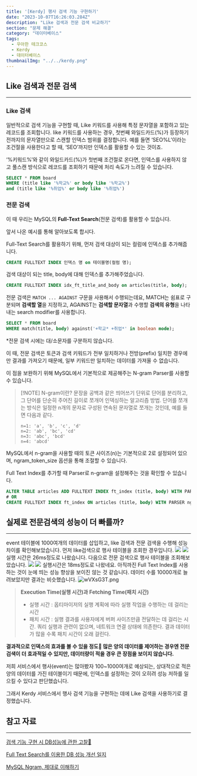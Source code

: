 ```yaml
---
title: '[Kerdy] 행사 검색 기능 구현하기'
date: "2023-10-07T16:26:03.284Z"
description: "Like 검색과 전문 검색 비교하기"
section: "문제 해결" 
category: "데이터베이스"
tags:
  - 우아한 테크코스
  - Kerdy
  - 데이터베이스
thumbnailImg: "../../kerdy.png"
---
```


## Like 검색과 전문 검색 
---
### Like 검색
일반적으로 검색 기능을 구현할 때, Like 키워드를 사용해 특정 문자열을 포함하고 있는 레코드를 조회합니다.
like 키워드를 사용하는 경우, 첫번째 와일드카드(%)가 등장하기 전까지의 문자열만으로 스캔할 인덱스 범위를 결정합니다.
예를 들면 ‘SEO%L’이라는 조건절을 사용한다고 할 때, ‘SEO’까지만 인덱스를 활용할 수 있는 것이죠.

‘%키워드%’와 같이 와일드카드(%)가 첫번째 조건절로 온다면, 인덱스를 사용하지 않고 풀스캔 방식으로 레코드를 조회하기 때문에 처리 속도가 느려질 수 있습니다.

```sql
SELECT * FROM board
WHERE (title like '%학교%' or body like '%학교%')
and (title like '%취업%' or body like '%취업%')
```

### 전문 검색
이 때 우리는 MySQL의 **Full-Text Search**(전문 검색)를 활용할 수 있습니다.

앞서 나온 예시를 통해 알아보도록 합시다.

Full-Text Search를 활용하기 위해, 먼저 검색 대상이 되는 컬럼에 인덱스를 추가해줍니다.
```sql
CREATE FULLTEXT INDEX 인덱스 명 on 테이블명(컬럼 명);
```
검색 대상이 되는 title, body에 대해 인덱스를 추가해주었습니다.
```sql
CREATE FULLTEXT INDEX idx_ft_title_and_body on articles(title, body);
```
전문 검색은 `MATCH ... AGAINST` 구문을 사용해서 수행되는데요, MATCH는 쉼표로 구분되며 **검색할 열**을 지정하고, AGAINST는 **검색할 문자열**과 수행할 **검색의 유형**을 나타내는 search modifier를 사용합니다.
```sql
SELECT * FROM board
WHERE match(title, body) against('+학교* +취업*' in boolean mode);
```

*전문 검색 시에는 대/소문자를 구분하지 않습니다.

이 때, 전문 검색은 토큰과 검색 키워드가 전부 일치하거나 전방(prefix) 일치한 경우에만 결과를 가져오기 때문에, 일부 키워드만 일치하는 데이터를 가져올 수 없습니다.

이 점을 보완하기 위해 MySQL에서 기본적으로 제공해주는 N-gram Parser를 사용할 수 있습니다.

> [!NOTE] N-gram이란?
> 문장을 공백과 같은 띄어쓰기 단위로 단어를 분리하고, 그 단어를 단순히 주어진 길이로 쪼개어 인덱싱하는 알고리즘 방법.
> 단어를 쪼개는 방식은 일정한 n개의 문자로 구성된 연속된 문자열로 쪼개는 것인데, 예를 들면 다음과 같다.
> ```
> n=1: 'a', 'b', 'c', 'd'
> n=2: 'ab', 'bc', 'cd'
> n=3: 'abc', 'bcd'
> n=4: 'abcd'
> ```

MySQL에서 n-gram을 사용할 때의 토큰 사이즈(n)는 기본적으로 2로 설정되어 있으며, ngram_token_size 옵션을 통해 조절할 수 있습니다.

Full Text Index를 추가할 때 Parser로 n-gram을 설정해주는 것을 확인할 수 있습니다.
```sql
ALTER TABLE articles ADD FULLTEXT INDEX ft_index (title, body) WITH PARSER ngram;
# OR
CREATE FULLTEXT INDEX ft_index ON articles (title, body) WITH PARSER ngram;
```

## 실제로 전문검색의 성능이 더 빠를까?
---
event 테이블에 1000여개의 데이터를 삽입하고, like 검색과 전문 검색을 수행해 성능 차이를 확인해보았습니다. 
먼저 like검색으로 행사 테이블을 조회한 경우입니다.
![](https://i.imgur.com/4slfgHP.png)
![](https://i.imgur.com/SIEZsFR.png)
실행 시간은 26ms정도로 나왔습니다.
다음으로 전문 검색으로 행사 테이블을 조회해보았습니다.
![](https://i.imgur.com/ckPQUF7.png)
![](https://i.imgur.com/ULU1xEg.png)
실행시간은 18ms정도로 나왔네요.
아직까진 Full Text Index를 사용하는 것이 눈에 띄는 성능 향상을 보이진 않는 것 같습니다.
데이터 수를 10000개로 늘려보았지만 결과는 비슷했습니다.
![wVXsG3T.png](https://i.imgur.com/wVXsG3T.png)

> **Execution Time(실행 시간)과 Fetching Time(패치 시간)**
> - 실행 시간 : 옵티마이저의 실행 계획에 따라 실행 작업을 수행하는 데 걸리는 시간
> - 패치 시간 : 실행 결과를 사용자에게 버퍼 사이즈만큼 전달하는 데 걸리는 시간. 쿼리 실행과 관련이 없으며, 네트워크 연결 상태에 의존한다.
> 결과 데이터가 많을 수록 패치 시간이 오래 걸린다.

**결과적으로 인덱스의 효과를 볼 수 있을 정도 많은 양의 데이터를 제어하는 경우엔 전문 검색이 더 효과적일 수 있지만, 데이터량이 적을 경우 큰 장점을 보이지 않습니다.**

저희 서비스에서 행사(event)는 많아봤자 100~1000여개로 예상되는, 상대적으로 적은 양의 데이터를 가진 테이블이기 때문에, 인덱스를 설정하는 것이 오히려 성능 저하를 일으킬 수 있다고 판단했습니다.

그래서 Kerdy 서비스에서 행사 검색 기능을 구현하는 데에 Like 검색을 사용하기로 결정했습니다.
## 참고 자료
---
[검색 기능 구현 시 DB성능에 관한 고찰🤔](https://devdy.tistory.com/19)

[Full Text Search를 이용한 DB 성능 개선 일지](https://www.essential2189.dev/db-performance-fts)

[MySQL Ngram, 제대로 이해하기](https://gngsn.tistory.com/163)